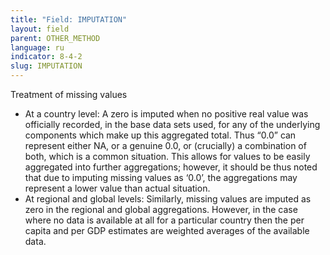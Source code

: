 ```yaml
---
title: "Field: IMPUTATION"
layout: field
parent: OTHER_METHOD
language: ru
indicator: 8-4-2
slug: IMPUTATION
---
```

Treatment of missing values
* At a country level: 
A zero is imputed when no positive real value was officially recorded, in the base data sets used, for any of the underlying components which make up this aggregated total. Thus “0.0” can represent either NA, or a genuine 0.0, or (crucially) a combination of both, which is a common situation. This allows for values to be easily aggregated into further aggregations; however, it should be thus noted that due to imputing missing values as ‘0.0’, the aggregations may represent a lower value than actual situation. 
* At regional and global levels: 
Similarly, missing values are imputed as zero in the regional and global aggregations. However, in the case where no data is available at all for a particular country then the per capita and per GDP estimates are weighted averages of the available data.